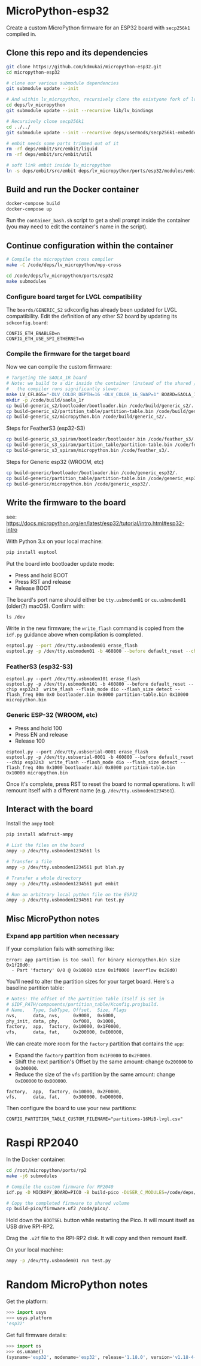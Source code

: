 # MicroPython-esp32
Create a custom MicroPython firmware for an ESP32 board with `secp256k1` compiled in.

## Clone this repo and its dependencies
```bash
git clone https://github.com/kdmukai/micropython-esp32.git
cd micropython-esp32

# clone our various submodule dependencies
git submodule update --init

# And within lv_micropython, recursively clone the esixtyone fork of lv_bindings
cd deps/lv_micropython
git submodule update --init --recursive lib/lv_bindings

# Recursively clone secp256k1
cd ../../
git submodule update --init --recursive deps/usermods/secp256k1-embedded

# embit needs some parts trimmed out of it
rm -rf deps/embit/src/embit/liquid
rm -rf deps/embit/src/embit/util

# soft link embit inside lv_micropython
ln -s deps/embit/src/embit deps/lv_micropython/ports/esp32/modules/embit
```


## Build and run the Docker container
```bash
docker-compose build
docker-compose up
```

Run the `container_bash.sh` script to get a shell prompt inside the container (you may need to edit the container's name in the script).


## Continue configuration within the container
```bash
# Compile the micropython cross compiler
make -C /code/deps/lv_micropython/mpy-cross

cd /code/deps/lv_micropython/ports/esp32
make submodules
```

### Configure board target for LVGL compatibility
The `boards/GENERIC_S2` sdkconfig has already been updated for LVGL compatibility. Edit the definition of any other S2 board by updating its `sdkconfig.board`:
```
CONFIG_ETH_ENABLED=n
CONFIG_ETH_USE_SPI_ETHERNET=n
```


### Compile the firmware for the target board
Now we can compile the custom firmware:
```bash
# Targeting the SAOLA_1R board
# Note: we build to a dir inside the container (instead of the shared /code dir) because otherwise
#   the compiler runs significantly slower.
make LV_CFLAGS="-DLV_COLOR_DEPTH=16 -DLV_COLOR_16_SWAP=1" BOARD=SAOLA_1R BUILD=/root/build-saola_1r USER_C_MODULES=/code/deps/usermods/micropython.cmake
mkdir -p /code/build/saola_1r
cp build-generic_s2/bootloader/bootloader.bin /code/build/generic_s2/.
cp build-generic_s2/partition_table/partition-table.bin /code/build/generic_s2/.
cp build-generic_s2/micropython.bin /code/build/generic_s2/.
```

Steps for FeatherS3 (esp32-S3)
```bash
cp build-generic_s3_spiram/bootloader/bootloader.bin /code/feather_s3/.
cp build-generic_s3_spiram/partition_table/partition-table.bin /code/feather_s3/.
cp build-generic_s3_spiram/micropython.bin /code/feather_s3/.
```

Steps for Generic esp32 (WROOM, etc)
```bash
cp build-generic/bootloader/bootloader.bin /code/generic_esp32/.
cp build-generic/partition_table/partition-table.bin /code/generic_esp32/.
cp build-generic/micropython.bin /code/generic_esp32/.
```




## Write the firmware to the board
see: https://docs.micropython.org/en/latest/esp32/tutorial/intro.html#esp32-intro

With Python 3.x on your local machine:
```bash
pip install esptool
```

Put the board into bootloader update mode:
* Press and hold BOOT
* Press RST and release
* Release BOOT

The board's port name should either be `tty.usbmodem01` or `cu.usbmodem01` (older(?) macOS). Confirm with:
```
ls /dev
```

Write in the new firmware; the `write_flash` command is copied from the `idf.py` guidance above when compilation is completed.
```bash
esptool.py --port /dev/tty.usbmodem01 erase_flash
esptool.py -p /dev/tty.usbmodem01 -b 460800 --before default_reset --chip esp32s2  write_flash --flash_mode dio --flash_size detect --flash_freq 80m 0x1000 bootloader.bin 0x8000 partition-table.bin 0x10000 micropython.bin
```


### FeatherS3 (esp32-S3)
```
esptool.py --port /dev/tty.usbmodem101 erase_flash
esptool.py -p /dev/tty.usbmodem101 -b 460800 --before default_reset --chip esp32s3  write_flash --flash_mode dio --flash_size detect --flash_freq 80m 0x0 bootloader.bin 0x8000 partition-table.bin 0x10000 micropython.bin
```

### Generic ESP-32 (WROOM, etc)
* Press and hold 100
* Press EN and release
* Release 100
```
esptool.py --port /dev/tty.usbserial-0001 erase_flash
esptool.py -p /dev/tty.usbserial-0001 -b 460800 --before default_reset --chip esp32s3  write_flash --flash_mode dio --flash_size detect --flash_freq 40m 0x1000 bootloader.bin 0x8000 partition-table.bin 0x10000 micropython.bin
```

Once it's complete, press RST to reset the board to normal operations. It will remount itself with a different name (e.g. `/dev/tty.usbmodem1234561`).


## Interact with the board
Install the `ampy` tool:
```bash
pip install adafruit-ampy
```

```bash
# List the files on the board
ampy -p /dev/tty.usbmodem1234561 ls

# Transfer a file
ampy -p /dev/tty.usbmodem1234561 put blah.py

# Transfer a whole directory
ampy -p /dev/tty.usbmodem1234561 put embit

# Run an arbitrary local python file on the ESP32
ampy -p /dev/tty.usbmodem1234561 run test.py
```



## Misc MicroPython notes

### Expand app partition when necessary
If your compilation fails with something like:
```
Error: app partition is too small for binary micropython.bin size 0x1f28d0:
  - Part 'factory' 0/0 @ 0x10000 size 0x1f0000 (overflow 0x28d0)
```

You'll need to alter the partition sizes for your target board. Here's a baseline partition table:
```bash
# Notes: the offset of the partition table itself is set in
# $IDF_PATH/components/partition_table/Kconfig.projbuild.
# Name,   Type, SubType, Offset,  Size, Flags
nvs,      data, nvs,     0x9000,  0x6000,
phy_init, data, phy,     0xf000,  0x1000,
factory,  app,  factory, 0x10000, 0x1F0000,
vfs,      data, fat,     0x200000, 0xE00000,
```

We can create more room for the `factory` partition that contains the `app`:
* Expand the `factory` partition from `0x1F0000` to `0x2F0000`.
* Shift the next partition's Offset by the same amount: change `0x200000` to `0x300000`.
* Reduce the size of the `vfs` partition by the same amount: change `0xE00000` to `0xD00000`.

```
factory,  app,  factory, 0x10000, 0x2F0000,
vfs,      data, fat,     0x300000, 0xD00000,
```

Then configure the board to use your new partitions:
```
CONFIG_PARTITION_TABLE_CUSTOM_FILENAME="partitions-16MiB-lvgl.csv"
```

# Raspi RP2040
In the Docker container:
```bash
cd /root/micropython/ports/rp2
make -j6 submodules

# Compile the custom firmware for RP2040
idf.py -D MICROPY_BOARD=PICO -B build-pico -DUSER_C_MODULES=/code/deps/usermods/micropython.cmake build

# Copy the completed firmware to shared volume
cp build-pico/firmware.uf2 /code/pico/.
```

Hold down the `BOOTSEL` button while restarting the Pico. It will mount itself as USB drive RPI-RP2.

Drag the `.u2f` file to the RPI-RP2 disk. It will copy and then remount itself.

On your local machine:
```bash
ampy -p /dev/tty.usbmodem01 run test.py
```


# Random MicroPython notes
Get the platform:
```python
>>> import usys
>>> usys.platform
'esp32'
```

Get full firmware details:
```python
>>> import os
>>> os.uname()
(sysname='esp32', nodename='esp32', release='1.18.0', version='v1.18-4-g5c8f5b4ce-dirty on 2022-07-05', machine='FeatherS2 with ESP32-S2')
```

